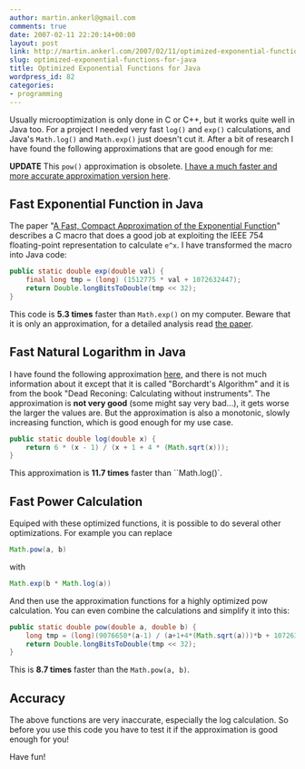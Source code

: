 ```yaml
---
author: martin.ankerl@gmail.com
comments: true
date: 2007-02-11 22:20:14+00:00
layout: post
link: http://martin.ankerl.com/2007/02/11/optimized-exponential-functions-for-java/
slug: optimized-exponential-functions-for-java
title: Optimized Exponential Functions for Java
wordpress_id: 82
categories:
- programming
---
```


Usually microoptimization is only done in C or C++, but it works quite well in Java too. For a project I needed very fast `log()` and `exp()` calculations, and Java's `Math.log()` and `Math.exp()` just doesn't cut it. After a bit of research I have found the following approximations that are good enough for me:

**UPDATE** This `pow()` approximation is obsolete. [I have a much faster and more accurate approximation version here](/2007/10/04/optimized-pow-approximation-for-java-and-c-c/).


## Fast Exponential Function in Java


The paper "[A Fast, Compact Approximation of the Exponential Function](http://nic.schraudolph.org/pubs/Schraudolph99.pdf)" describes a C macro that does a good job at exploiting the IEEE 754 floating-point representation to calculate `e^x`. I have transformed the macro into Java code:

```java    
public static double exp(double val) {
    final long tmp = (long) (1512775 * val + 1072632447);
    return Double.longBitsToDouble(tmp << 32);
}
```

This code is **5.3 times** faster than `Math.exp()` on my computer. Beware that it is only an approximation, for a detailed analysis read [the  paper](http://citeseer.ist.psu.edu/schraudolph98fast.html).

## Fast Natural Logarithm in Java

I have found the following approximation [here](http://www.dattalo.com/technical/theory/logs.html), and there is not much information about it except that it is called "Borchardt's Algorithm" and it is from the book "Dead Reconing: Calculating without instruments". The approximation is **not very good** (some might say very bad...), it gets worse the larger the values are. But the approximation is also a monotonic, slowly increasing function, which is good enough for my use case.

```java    
public static double log(double x) {
    return 6 * (x - 1) / (x + 1 + 4 * (Math.sqrt(x)));
}
```

This approximation is **11.7 times** faster than ``Math.log()`.

## Fast Power Calculation

Equiped with these optimized functions, it is possible to do several other optimizations. For example you can replace
    
```java
Math.pow(a, b)
```

with

```java 
Math.exp(b * Math.log(a))
```

And then use the approximation functions for a highly optimized pow calculation. You can even combine the calculations and simplify it into this:
    
```java 
public static double pow(double a, double b) {
    long tmp = (long)(9076650*(a-1) / (a+1+4*(Math.sqrt(a)))*b + 1072632447);
    return Double.longBitsToDouble(tmp << 32);
}
```

This is **8.7 times** faster than the `Math.pow(a, b)`.

## Accuracy

The above functions are very inaccurate, especially the log calculation. So before you use this code you have to test it if the approximation is good enough for you!

Have fun!